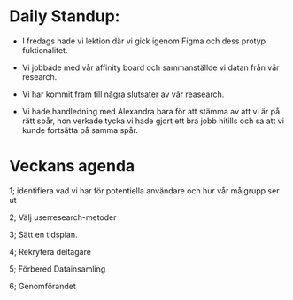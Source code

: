 # Daily Standup:

- I fredags hade vi lektion där vi gick igenom Figma och dess protyp fuktionalitet.

- Vi jobbade med vår affinity board och sammanställde vi datan från vår research.

- Vi har kommit fram till några slutsater av vår reasearch.

- Vi hade handledning med Alexandra bara för att stämma av att vi är på rätt spår, hon verkade tycka vi hade gjort ett bra jobb hitills och sa att vi kunde fortsätta på samma spår.

# Veckans agenda

1; identifiera vad vi har för potentiella användare och hur vår målgrupp ser ut

2; Välj userresearch-metoder

3; Sätt en tidsplan.

4; Rekrytera deltagare

5; Förbered Datainsamling

6; Genomförandet
